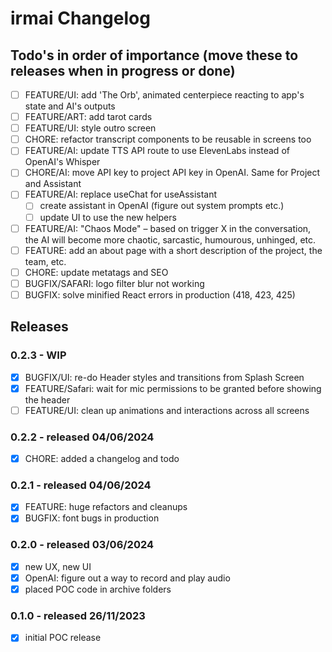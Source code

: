 # irmai Changelog

## Todo's in order of importance (move these to releases when in progress or done)

- [ ] FEATURE/UI: add 'The Orb', animated centerpiece reacting to app's state and AI's outputs
- [ ] FEATURE/ART: add tarot cards
- [ ] FEATURE/UI: style outro screen
- [ ] CHORE: refactor transcript components to be reusable in screens too
- [ ] FEATURE/AI: update TTS API route to use ElevenLabs instead of OpenAI's Whisper
- [ ] CHORE/AI: move API key to project API key in OpenAI. Same for Project and Assistant
- [ ] FEATURE/AI: replace useChat for useAssistant
  - [ ] create assistant in OpenAI (figure out system prompts etc.)
  - [ ] update UI to use the new helpers
- [ ] FEATURE/AI: "Chaos Mode" – based on trigger X in the conversation, the AI will become more chaotic, sarcastic, humourous, unhinged, etc.
- [ ] FEATURE: add an about page with a short description of the project, the team, etc.
- [ ] CHORE: update metatags and SEO
- [ ] BUGFIX/SAFARI: logo filter blur not working
- [ ] BUGFIX: solve minified React errors in production (418, 423, 425)

## Releases

### 0.2.3 - WIP

- [x] BUGFIX/UI: re-do Header styles and transitions from Splash Screen
- [x] FEATURE/Safari: wait for mic permissions to be granted before showing the header
- [ ] FEATURE/UI: clean up animations and interactions across all screens

### 0.2.2 - released 04/06/2024

- [x] CHORE: added a changelog and todo

### 0.2.1 - released 04/06/2024

- [x] FEATURE: huge refactors and cleanups
- [x] BUGFIX: font bugs in production

### 0.2.0 - released 03/06/2024

- [x] new UX, new UI
- [x] OpenAI: figure out a way to record and play audio
- [x] placed POC code in archive folders

### 0.1.0 - released 26/11/2023

- [x] initial POC release
